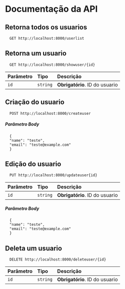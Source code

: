 
# Documentação da API

## Retorna todos os usuarios

```http
  GET http://localhost:8000/userlist
```
## Retorna um usuario

```http
  GET http://localhost:8000/showuser/{id}
```

| Parâmetro   | Tipo       | Descrição                                   |
| :---------- | :--------- | :------------------------------------------ |
| `id`      | `string` | **Obrigatório**. ID do usuario|

## Criação do usuario
```http
  POST http://localhost:8000/createuser
```
##### Parâmetro Body  

```http
  {
  "name": "teste",
  "email": "teste@example.com"
  }
```

## Edição do usuario
```http
  PUT http://localhost:8000/updateuser{id}
```
| Parâmetro   | Tipo       | Descrição                                   |
| :---------- | :--------- | :------------------------------------------ |
| `id`      | `string` | **Obrigatório**. ID do usuario|

##### Parâmetro Body  

```http
  {
  "name": "teste",
  "email": "teste@example.com"
  }
```

## Deleta um usuario

```http
  DELETE http://localhost:8000/deleteuser/{id}
```

| Parâmetro   | Tipo       | Descrição                                   |
| :---------- | :--------- | :------------------------------------------ |
| `id`      | `string` | **Obrigatório**. ID do usuario|
